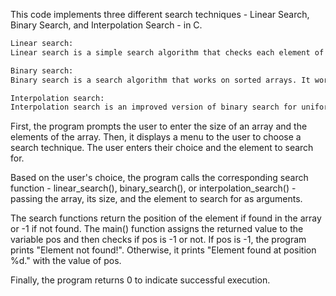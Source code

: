 This code implements three different search techniques - Linear Search, Binary Search, and Interpolation Search - in C.

```bash
Linear search:
Linear search is a simple search algorithm that checks each element of the array one by one until it finds the desired element. It starts at the beginning of the array and compares each element with the target element. If the target element is found, the index of that element is returned, otherwise, it returns -1. The time complexity of the linear search algorithm is O(n).

Binary search:
Binary search is a search algorithm that works on sorted arrays. It works by repeatedly dividing the search interval in half until the target element is found or the search interval is empty. It compares the target element with the middle element of the array. If the target element is equal to the middle element, then the search is successful, otherwise, it discards the half of the array in which the target element cannot be present and repeats the process on the remaining half. The time complexity of the binary search algorithm is O(log n).

Interpolation search:
Interpolation search is an improved version of binary search for uniformly distributed arrays. It works by finding the position of the target element in the array by linear interpolation between the first and last index of the array. It assumes that the elements in the array are uniformly distributed and uses the formula to calculate the expected position of the target element. Then it compares the target element with the element at the calculated position. If the target element is found, the index of that element is returned, otherwise, it discards the half of the array in which the target element cannot be present and repeats the process on the remaining half. The time complexity of the interpolation search algorithm is O(log log n) on average, but it can be as bad as O(n) in the worst case.
```

First, the program prompts the user to enter the size of an array and the elements of the array. Then, it displays a menu to the user to choose a search technique. The user enters their choice and the element to search for.

Based on the user's choice, the program calls the corresponding search function - linear_search(), binary_search(), or interpolation_search() - passing the array, its size, and the element to search for as arguments.

The search functions return the position of the element if found in the array or -1 if not found. The main() function assigns the returned value to the variable pos and then checks if pos is -1 or not. If pos is -1, the program prints "Element not found!". Otherwise, it prints "Element found at position %d." with the value of pos.

Finally, the program returns 0 to indicate successful execution.
